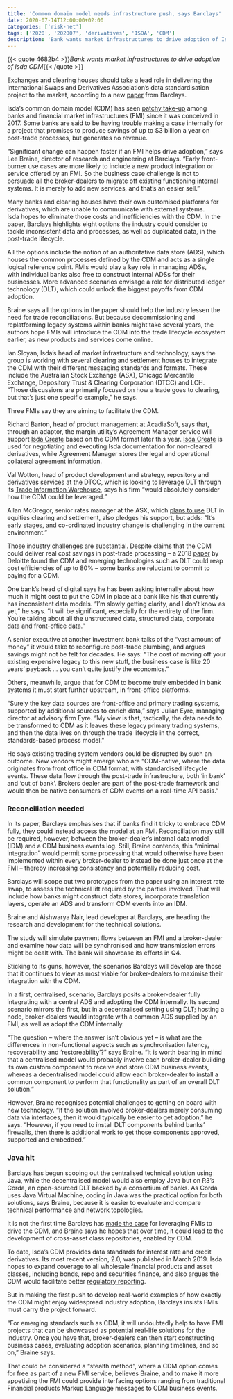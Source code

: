 ```yaml
---
title: 'Common domain model needs infrastructure push, says Barclays'
date: 2020-07-14T12:00:00+02:00
categories: ['risk-net']
tags: ['2020', '202007', 'derivatives', 'ISDA', 'CDM']
description: 'Bank wants market infrastructures to drive adoption of Isda CDM'
---
```


{{< quote 4682b4 >}}_Bank wants market infrastructures to drive adoption of Isda CDM_{{< /quote >}}

Exchanges and clearing houses should take a lead role in delivering the International Swaps and Derivatives Association’s data standardisation project to the market, according to a new [paper](https://arxiv.org/pdf/2007.06507.pdf) from Barclays.

Isda’s common domain model (CDM) has seen [patchy take-up](https://www.risk.net/risk-management/6512226/patchy-response-to-isdas-back-office-of-the-future) among banks and financial market infrastructures (FMI) since it was conceived in 2017. Some banks are said to be having trouble making a case internally for a project that promises to produce savings of up to $3 billion a year on post-trade processes, but generates no revenue.

“Significant change can happen faster if an FMI helps drive adoption,” says Lee Braine, director of research and engineering at Barclays. “Early front-burner use cases are more likely to include a new product integration or service offered by an FMI. So the business case challenge is not to persuade all the broker-dealers to migrate off existing functioning internal systems. It is merely to add new services, and that’s an easier sell.”

Many banks and clearing houses have their own customised platforms for derivatives, which are unable to communicate with external systems. Isda hopes to eliminate those costs and inefficiencies with the CDM. In the paper, Barclays highlights eight options the industry could consider to tackle inconsistent data and processes, as well as duplicated data, in the post-trade lifecycle.

All the options include the notion of an authoritative data store (ADS), which houses the common processes defined by the CDM and acts as a single logical reference point. FMIs would play a key role in managing ADSs, with individual banks also free to construct internal ADSs for their businesses. More advanced scenarios envisage a role for distributed ledger technology (DLT), which could unlock the biggest payoffs from CDM adoption.

Braine says all the options in the paper should help the industry lessen the need for trade reconciliations. But because decommissioning and replatforming legacy systems within banks might take several years, the authors hope FMIs will introduce the CDM into the trade lifecycle ecosystem earlier, as new products and services come online.

Ian Sloyan, Isda’s head of market infrastructure and technology, says the group is working with several clearing and settlement houses to integrate the CDM with their different messaging standards and formats. These include the Australian Stock Exchange (ASX), Chicago Mercantile Exchange, Depository Trust & Clearing Corporation (DTCC) and LCH. “Those discussions are primarily focused on how a trade goes to clearing, but that’s just one specific example,” he says.

Three FMIs say they are aiming to facilitate the CDM.

Richard Barton, head of product management at AcadiaSoft, says that, through an adaptor, the margin utility’s Agreement Manager service will support [Isda Create](https://www.isda.org/2019/01/29/acadiasoft-partners-with-isda-to-streamline-integration-with-isda-create/) based on the CDM format later this year. [Isda Create](https://www.isda.org/2019/01/29/acadiasoft-partners-with-isda-to-streamline-integration-with-isda-create/) is used for negotiating and executing Isda documentation for non-cleared derivatives, while Agreement Manager stores the legal and operational collateral agreement information.

Val Wotton, head of product development and strategy, repository and derivatives services at the DTCC, which is looking to leverage DLT through its [Trade Information Warehouse](https://www.waterstechnology.com/technology/4527161/dtcc-develops-tool-to-support-dlt-governance), says his firm “would absolutely consider how the CDM could be leveraged.”

Allan McGregor, senior rates manager at the ASX, which [plans to use](https://www.waterstechnology.com/technology/4830891/asx-on-track-for-chess-replacement-testing) DLT in equities clearing and settlement, also pledges his support, but adds: “It’s early stages, and co-ordinated industry change is challenging in the current environment.”

Those industry challenges are substantial. Despite claims that the CDM could deliver real cost savings in post-trade processing – a 2018 [paper](https://www2.deloitte.com/content/dam/Deloitte/us/Documents/financial-services/future-of-post-trade.pdf) by Deloitte found the CDM and emerging technologies such as DLT could reap cost efficiencies of up to 80% – some banks are reluctant to commit to paying for a CDM.

One bank’s head of digital says he has been asking internally about how much it might cost to put the CDM in place at a bank like his that currently has inconsistent data models. “I’m slowly getting clarity, and I don’t know as yet,” he says. “It will be significant, especially for the entirety of the firm. You’re talking about all the unstructured data, structured data, corporate data and front-office data.”

A senior executive at another investment bank talks of the “vast amount of money” it would take to reconfigure post-trade plumbing, and argues savings might not be felt for decades. He says: “The cost of moving off your existing expensive legacy to this new stuff, the business case is like 20 years’ payback … you can’t quite justify the economics.”

Others, meanwhile, argue that for CDM to become truly embedded in bank systems it must start further upstream, in front-office platforms.

“Surely the key data sources are front-office and primary trading systems, supported by additional sources to enrich data,” says Julian Eyre, managing director at advisory firm Eyre. “My view is that, tactically, the data needs to be transformed to CDM as it leaves these legacy primary trading systems, and then the data lives on through the trade lifecycle in the correct, standards-based process model.”

He says existing trading system vendors could be disrupted by such an outcome. New vendors might emerge who are “CDM-native, where the data originates from front office in CDM format, with standardised lifecycle events. These data flow through the post-trade infrastructure, both ‘in bank’ and ‘out of bank’. Brokers dealer are part of the post-trade framework and would then be native consumers of CDM events on a real­-time API basis.”

### Reconciliation needed

In its paper, Barclays emphasises that if banks find it tricky to embrace CDM fully, they could instead access the model at an FMI. Reconciliation may still be required, however, between the broker-dealer’s internal data model (IDM) and a CDM business events log. Still, Braine contends, this “minimal integration” would permit some processing that would otherwise have been implemented within every broker-dealer to instead be done just once at the FMI – thereby increasing consistency and potentially reducing cost.

Barclays will scope out two prototypes from the paper using an interest rate swap, to assess the technical lift required by the parties involved. That will include how banks might construct data stores, incorporate translation layers, operate an ADS and transform CDM events into an IDM.

Braine and Aishwarya Nair, lead developer at Barclays, are heading the research and development for the technical solutions.

The study will simulate payment flows between an FMI and a broker-dealer and examine how data will be synchronised and how transmission errors might be dealt with. The bank will showcase its efforts in Q4.

Sticking to its guns, however, the scenarios Barclays will develop are those that it continues to view as most viable for broker-dealers to maximise their integration with the CDM.

In a first, centralised, scenario, Barclays posits a broker-dealer fully integrating with a central ADS and adopting the CDM internally. Its second scenario mirrors the first, but in a decentralised setting using DLT; hosting a node, broker-dealers would integrate with a common ADS supplied by an FMI, as well as adopt the CDM internally.

“The question – where the answer isn’t obvious yet – is what are the differences in non-functional aspects such as synchronisation latency, recoverability and ‘restoreability’?” says Braine. “It is worth bearing in mind that a centralised model would probably involve each broker-dealer building its own custom component to receive and store CDM business events, whereas a decentralised model could allow each broker-dealer to install a common component to perform that functionality as part of an overall DLT solution.”

However, Braine recognises potential challenges to getting on board with new technology. “If the solution involved broker-dealers merely consuming data via interfaces, then it would typically be easier to get adoption,” he says. “However, if you need to install DLT components behind banks’ firewalls, then there is additional work to get those components approved, supported and embedded.”

### Java hit

Barclays has begun scoping out the centralised technical solution using Java, while the decentralised model would also employ Java but on R3’s Corda, an open-sourced DLT backed by a consortium of banks. As Corda uses Java Virtual Machine, coding in Java was the practical option for both solutions, says Braine, because it is easier to evaluate and compare technical performance and network topologies.

It is not the first time Barclays has [made the case](https://www.waterstechnology.com/data-management/4618781/barclays-the-future-of-post-trade-is-a-common-utility-platform) for leveraging FMIs to drive the CDM, and Braine says he hopes that over time, it could lead to the development of cross-asset class repositories, enabled by CDM.

To date, Isda’s CDM provides data standards for interest rate and credit derivatives. Its most recent version, 2.0, was published in March 2019. Isda hopes to expand coverage to all wholesale financial products and asset classes, including bonds, repo and securities finance, and also argues the CDM would facilitate better [regulatory reporting](https://www.risk.net/derivatives/6775411/isda-backs-regulatory-push-on-derivatives-data-project).

But in making the first push to develop real-world examples of how exactly the CDM might enjoy widespread industry adoption, Barclays insists FMIs must carry the project forward.

“For emerging standards such as CDM, it will undoubtedly help to have FMI projects that can be showcased as potential real-life solutions for the industry. Once you have that, broker-dealers can then start constructing business cases, evaluating adoption scenarios, planning timelines, and so on,” Braine says.

That could be considered a “stealth method”, where a CDM option comes for free as part of a new FMI service, believes Braine, and to make it more appetising the FMI could provide interfacing options ranging from traditional Financial products Markup Language messages to CDM business events.

